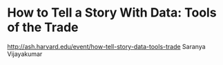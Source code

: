 # How to Tell a Story With Data: Tools of the Trade

http://ash.harvard.edu/event/how-tell-story-data-tools-trade
Saranya Vijayakumar
